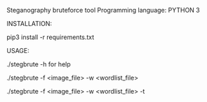Steganography bruteforce tool
Programming language: PYTHON 3

INSTALLATION:

pip3 install -r requirements.txt

USAGE:

./stegbrute -h for help

./stegbrute -f <image_file> -w <wordlist_file>

./stegbrute -f <image_file> -w <wordlist_file> -t <threads>
